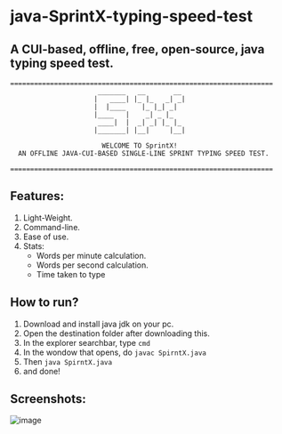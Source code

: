 # java-SprintX-typing-speed-test
## A CUI-based, offline, free, open-source, java typing speed test.

```
==================================================================
                      _______   __       __
                     |   ____| |_ |_   _| _|
                     |  |____    |_ |_| _|
                     |____   |    _| _ |_
                      ____|  |  _| _| |_ |_
                     |_______| |__|     |__|

                       WELCOME TO SprintX!
  AN OFFLINE JAVA-CUI-BASED SINGLE-LINE SPRINT TYPING SPEED TEST.

==================================================================
```

## Features:
1. Light-Weight.
2. Command-line.
3. Ease of use.
4. Stats:
   - Words per minute calculation.
   - Words per second calculation.
   - Time taken to type

## How to run?
1. Download and install java jdk on your pc.
2. Open the destination folder after downloading this.
3. In the explorer searchbar, type ```cmd```
4. In the wondow that opens, do ```javac SpirntX.java```
5. Then ```java SpirntX.java```
6. and done!

## Screenshots:
![image](https://user-images.githubusercontent.com/89027512/174470904-8f592e46-7665-4b9c-b800-b41a0d8ddecb.png)
